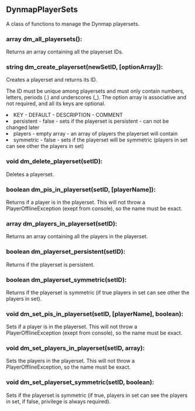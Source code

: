 ## DynmapPlayerSets
A class of functions to manage the Dynmap playersets.

### array dm\_all\_playersets():
Returns an array containing all the playerset IDs.

### string dm\_create\_playerset(newSetID, [optionArray]):
Creates a playerset and returns its ID.

The ID must be unique among playersets and must only contain numbers, letters, periods (.) and underscores (_). The option array is associative and not required, and all its keys are optional.
<li>KEY - DEFAULT - DESCRIPTION - COMMENT</li>
<li>persistent - false - sets if the playerset is persistent - can not be changed later</li>
<li>players - empty array - an array of players the playerset will contain</li>
<li>symmetric - false - sets if the playerset will be symmetric (players in set can see other the players in set)</li>

### void dm\_delete\_playerset(setID):
Deletes a playerset.

### boolean dm\_pis\_in\_playerset(setID, [playerName]):
Returns if a player is in the playerset. This will not throw a PlayerOfflineException (exept from console), so the name must be exact.

### array dm\_players\_in\_playerset(setID):
Returns an array containing all the players in the playerset.

### boolean dm\_playerset\_persistent(setID):
Returns if the playerset is persistent.

### boolean dm\_playerset\_symmetric(setID):
Returns if the playerset is symmetric (if true players in set can see other the players in set).

### void dm\_set\_pis\_in\_playerset(setID, [playerName], boolean):
Sets if a player is in the playerset. This will not throw a PlayerOfflineException (exept from console), so the name must be exact.

### void dm\_set\_players\_in\_playerset(setID, array):
Sets the players in the playerset. This will not throw a PlayerOfflineException, so the name must be exact.

### void dm\_set\_playerset\_symmetric(setID, boolean):
Sets if the playerset is symmetric (if true, players in set can see the players in set, if false, privilege is always required).